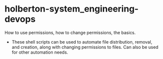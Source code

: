 # holberton-system_engineering-devops
How to use permissions, how to change permissions, the basics.

* These shell scripts can be used to automate file distribution, removal, and creation, along with changing permissions to files. Can also be used for other automation needs.
